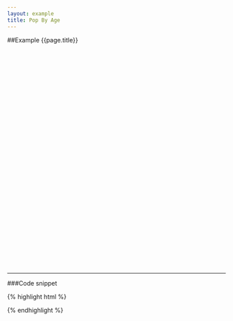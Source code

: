 ```yaml
---
layout: example
title: Pop By Age
---
```


##Example {{page.title}}

<div id="placeholder" class="example-placeholder" style="width: 720px; height: 500px; padding-top: 0px;"></div>

---

###Code snippet

{% highlight html %}
<div id="placeholder" width="600px" height="400px"></div>
<script>
var wsReader = new WSReader.WSReader().getReader();
Vizabi.Reader.extend("waffle", wsReader);

Vizabi._globals.ext_resources = {
  host: "https://waffle-server.gapminder.org",
  preloadPath: "/api/vizabi/",
  dataPath: "/api/ddf/",
  shapePath: "/preview/data/mc_precomputed_shapes.json"
};

Vizabi("PopByAge", document.getElementById("placeholder"), {
  "state": {
    "time": {
      "startOrigin": "2000",
      "endOrigin": "2050",
      "value": "2017",
      "step": 1,
      "delayThresholdX2": 0,
      "delayThresholdX4": 0,
      "immediatePlay": true,
      "delay": 1000,
      "dim": "year"
    },
    "entities": {
      "dim": "geo",
      "show": {
        "is--world_4region": true,
        "geo": {
          "$in": ["asia", "africa", "europe", "americas"]
        }
      }
    },
    "entities_geodomain": {
      "dim": "geo",
      "show": {
        "geo": {
          "$in": ["world"]
        }
      },
      "skipFilter": true
    },
    "entities_colorlegend": {
      "dim": "geo"
    },
    "entities_age": {
      "dim": "age",
      "show": {
        "age": {
          "$nin": ["80plus", "100plus"]
        }
      },
      "grouping": 1
    },
    "entities_side": {
      "show": {
        "gender": {
          "$in": ["female", "male"]
        }
      },
      "dim": "gender",
      "skipFilter": true
    },
    "marker": {
      "space": ["entities", "time", "entities_side", "entities_age", "entities_geodomain"],
      "label_stack": {
        "use": "property",
        "spaceRef": "entities",
        "which": "name"
      },
      "label_side": {
        "use": "property",
        "spaceRef": "entities_side",
        "which": "name"
      },
      "axis_y": {
        "use": "property",
        "which": "age",
        "spaceRef": "entities_age",
        "domainMax": 100,
        "domainMin": 0,
        "_important": false
      },
      "axis_x": {
        "use": "indicator",
        "which": "population"
      },
      "color": {
        "use": "property",
        "which": "world_4region",
        "scaleType": "ordinal",
        "spaceRef": "entities",
        "allow": {
          "scales": ["ordinal"]
        },
        "syncModels": ["marker_colorlegend"]
      },
      "side": {
        "use": "property",
        "which": "gender",
        "spaceRef": "entities_side",
        "allow": {
          "scales": ["ordinal"]
        }
      }
    },
    "entities_allpossible": {
      "dim": "world_4region"
    },
    "marker_allpossible": {
      "space": ["entities_allpossible"],
      "label": {
        "use": "property",
        "which": "name"
      }
    },
    "entities_allpossibleside": {
      "dim": "gender"
    },
    "marker_allpossibleside": {
      "space": ["entities_allpossibleside"],
      "label": {
        "use": "property",
        "which": "name"
      }
    },
    "marker_colorlegend": {
      "space": ["entities_colorlegend"],
      "label": {
        "use": "property",
        "which": "name"
      },
      "hook_rank": {
        "use": "property",
        "which": "rank"
      },
      "hook_geoshape": {
        "use": "property",
        "which": "shape_lores_svg"
      }
    },
    "entities_tags": {},
    "marker_tags": {
      "space": ["entities_tags"],
      "label": {},
      "hook_parent": {}
    }
  },
  "ui": {
    "splash": true
  },
  "data": {
    "reader": "waffle",
    "dataset": "open-numbers/ddf--gapminder--population",
    "path": "https://waffle-server-dev.gapminderdev.org/api/ddf"
  },
  "locale": {
    "filePath": "/preview/data/translation/"
  },
});
</script>
{% endhighlight %}

<script defer>
var wsReader = new WSReader.WSReader().getReader();
Vizabi.Reader.extend("waffle", wsReader);

Vizabi._globals.ext_resources = {
  host: "https://waffle-server.gapminder.org",
  preloadPath: "/api/vizabi/",
  dataPath: "/api/ddf/",
  shapePath: "/preview/data/mc_precomputed_shapes.json"
};

Vizabi("PopByAge", document.getElementById("placeholder"), {
  "state": {
    "time": {
      "startOrigin": "2000",
      "endOrigin": "2050",
      "value": "2017",
      "step": 1,
      "delayThresholdX2": 0,
      "delayThresholdX4": 0,
      "immediatePlay": true,
      "delay": 1000,
      "dim": "year"
    },
    "entities": {
      "dim": "geo",
      "show": {
        "is--world_4region": true,
        "geo": {
          "$in": ["asia", "africa", "europe", "americas"]
        }
      }
    },
    "entities_geodomain": {
      "dim": "geo",
      "show": {
        "geo": {
          "$in": ["world"]
        }
      },
      "skipFilter": true
    },
    "entities_colorlegend": {
      "dim": "geo"
    },
    "entities_age": {
      "dim": "age",
      "show": {
        "age": {
          "$nin": ["80plus", "100plus"]
        }
      },
      "grouping": 1
    },
    "entities_side": {
      "show": {
        "gender": {
          "$in": ["female", "male"]
        }
      },
      "dim": "gender",
      "skipFilter": true
    },
    "marker": {
      "space": ["entities", "time", "entities_side", "entities_age", "entities_geodomain"],
      "label_stack": {
        "use": "property",
        "spaceRef": "entities",
        "which": "name"
      },
      "label_side": {
        "use": "property",
        "spaceRef": "entities_side",
        "which": "name"
      },
      "axis_y": {
        "use": "property",
        "which": "age",
        "spaceRef": "entities_age",
        "domainMax": 100,
        "domainMin": 0,
        "_important": false
      },
      "axis_x": {
        "use": "indicator",
        "which": "population"
      },
      "color": {
        "use": "property",
        "which": "world_4region",
        "scaleType": "ordinal",
        "spaceRef": "entities",
        "allow": {
          "scales": ["ordinal"]
        },
        "syncModels": ["marker_colorlegend"]
      },
      "side": {
        "use": "property",
        "which": "gender",
        "spaceRef": "entities_side",
        "allow": {
          "scales": ["ordinal"]
        }
      }
    },
    "entities_allpossible": {
      "dim": "world_4region"
    },
    "marker_allpossible": {
      "space": ["entities_allpossible"],
      "label": {
        "use": "property",
        "which": "name"
      }
    },
    "entities_allpossibleside": {
      "dim": "gender"
    },
    "marker_allpossibleside": {
      "space": ["entities_allpossibleside"],
      "label": {
        "use": "property",
        "which": "name"
      }
    },
    "marker_colorlegend": {
      "space": ["entities_colorlegend"],
      "label": {
        "use": "property",
        "which": "name"
      },
      "hook_rank": {
        "use": "property",
        "which": "rank"
      },
      "hook_geoshape": {
        "use": "property",
        "which": "shape_lores_svg"
      }
    },
    "entities_tags": {},
    "marker_tags": {
      "space": ["entities_tags"],
      "label": {},
      "hook_parent": {}
    }
  },
  "ui": {
    "splash": true
  },
  "data": {
    "reader": "waffle",
    "dataset": "open-numbers/ddf--gapminder--population",
    "path": "https://waffle-server-dev.gapminderdev.org/api/ddf"
  },
  "locale": {
    "filePath": "/preview/data/translation/"
  },
});
</script>
